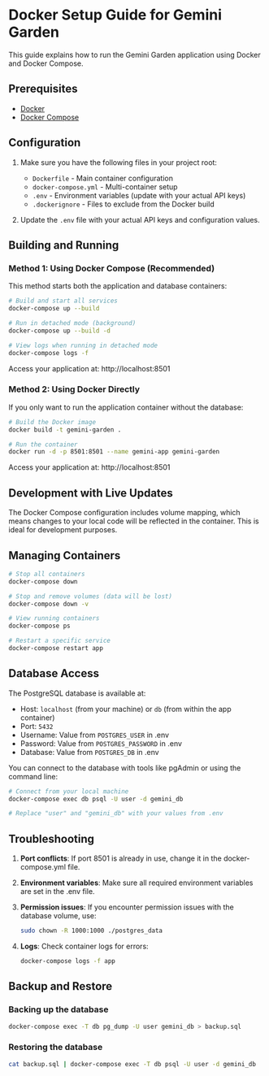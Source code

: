 # Docker Setup Guide for Gemini Garden

This guide explains how to run the Gemini Garden application using Docker and Docker Compose.

## Prerequisites

- [Docker](https://docs.docker.com/get-docker/)
- [Docker Compose](https://docs.docker.com/compose/install/)

## Configuration

1. Make sure you have the following files in your project root:
   - `Dockerfile` - Main container configuration
   - `docker-compose.yml` - Multi-container setup
   - `.env` - Environment variables (update with your actual API keys)
   - `.dockerignore` - Files to exclude from the Docker build

2. Update the `.env` file with your actual API keys and configuration values.

## Building and Running

### Method 1: Using Docker Compose (Recommended)

This method starts both the application and database containers:

```bash
# Build and start all services
docker-compose up --build

# Run in detached mode (background)
docker-compose up --build -d

# View logs when running in detached mode
docker-compose logs -f
```

Access your application at: http://localhost:8501

### Method 2: Using Docker Directly

If you only want to run the application container without the database:

```bash
# Build the Docker image
docker build -t gemini-garden .

# Run the container
docker run -d -p 8501:8501 --name gemini-app gemini-garden
```

Access your application at: http://localhost:8501

## Development with Live Updates

The Docker Compose configuration includes volume mapping, which means changes to your local code will be reflected in the container. This is ideal for development purposes.

## Managing Containers

```bash
# Stop all containers
docker-compose down

# Stop and remove volumes (data will be lost)
docker-compose down -v

# View running containers
docker-compose ps

# Restart a specific service
docker-compose restart app
```

## Database Access

The PostgreSQL database is available at:

- Host: `localhost` (from your machine) or `db` (from within the app container)
- Port: `5432`
- Username: Value from `POSTGRES_USER` in .env
- Password: Value from `POSTGRES_PASSWORD` in .env
- Database: Value from `POSTGRES_DB` in .env

You can connect to the database with tools like pgAdmin or using the command line:

```bash
# Connect from your local machine
docker-compose exec db psql -U user -d gemini_db

# Replace "user" and "gemini_db" with your values from .env
```

## Troubleshooting

1. **Port conflicts**: If port 8501 is already in use, change it in the docker-compose.yml file.

2. **Environment variables**: Make sure all required environment variables are set in the .env file.

3. **Permission issues**: If you encounter permission issues with the database volume, use:
   ```bash
   sudo chown -R 1000:1000 ./postgres_data
   ```

4. **Logs**: Check container logs for errors:
   ```bash
   docker-compose logs -f app
   ```

## Backup and Restore

### Backing up the database

```bash
docker-compose exec -T db pg_dump -U user gemini_db > backup.sql
```

### Restoring the database

```bash
cat backup.sql | docker-compose exec -T db psql -U user -d gemini_db
```